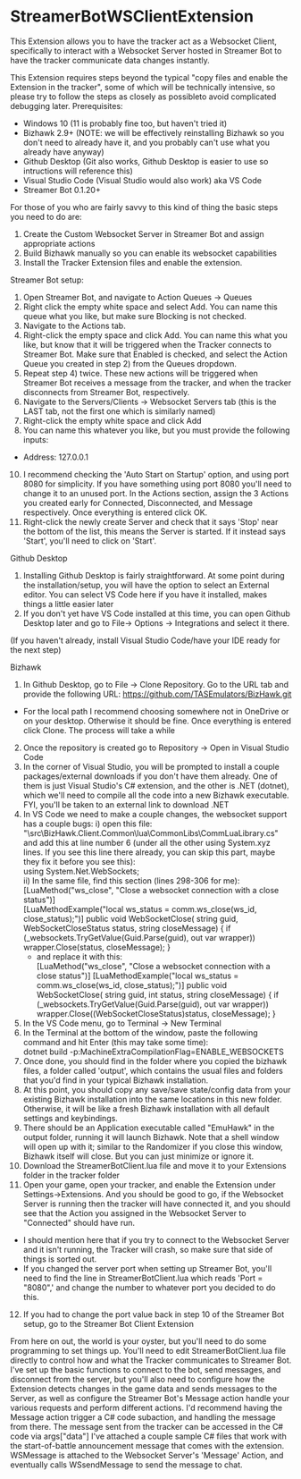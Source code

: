 # StreamerBotWSClientExtension
This Extension allows you to have the tracker act as a Websocket Client, specifically to interact with a Websocket Server hosted in Streamer Bot to have the tracker communicate data changes instantly.

This Extension requires steps beyond the typical "copy files and enable the Extension in the tracker", some of which will be technically intensive, so please try to follow the steps as closely as possibleto avoid complicated debugging later.
Prerequisites:
- Windows 10 (11 is probably fine too, but haven't tried it)
- Bizhawk 2.9+ (NOTE: we will be effectively reinstalling Bizhawk so you don't need to already have it, and you probably can't use what you already have anyway)
- Github Desktop (Git also works, Github Desktop is easier to use so intructions will reference this)
- Visual Studio Code (Visual Studio would also work) aka VS Code
- Streamer Bot 0.1.20+

For those of you who are fairly savvy to this kind of thing the basic steps you need to do are:
1) Create the Custom Websocket Server in Streamer Bot and assign appropriate actions
2) Build Bizhawk manually so you can enable its websocket capabilities
3) Install the Tracker Extension files and enable the extension.

Streamer Bot setup:
1) Open Streamer Bot, and navigate to Action Queues -> Queues
2) Right click the empty white space and select Add. You can name this queue what you like, but make sure Blocking is not checked.
3) Navigate to the Actions tab.
4) Right-click the empty space and click Add. You can name this what you like, but know that it will be triggered when the Tracker connects to Streamer Bot. Make sure that Enabled is checked, and select the Action Queue you created in step 2) from the Queues dropdown.
5) Repeat step 4) twice. These new actions will be triggered when Streamer Bot receives a message from the tracker, and when the tracker disconnects from Streamer Bot, respectively.
6) Navigate to the Servers/Clients -> Websocket Servers tab (this is the LAST tab, not the first one which is similarly named)
8) Right-click the empty white space and click Add
9) You can name this whatever you like, but you must provide the following inputs:
  - Address: 127.0.0.1
10) I recommend checking the 'Auto Start on Startup' option, and using port 8080 for simplicity. If you have something using port 8080 you'll need to change it to an unused port. In the Actions section, assign the 3 Actions you created early for Connected, Disconnected, and Message respectively. Once everything is entered click OK.
12) Right-click the newly create Server and check that it says 'Stop' near the bottom of the list, this means the Server is started. If it instead says 'Start', you'll need to click on 'Start'.

Github Desktop
1) Installing Github Desktop is fairly straightforward. At some point during the installation/setup, you will have the option to select an External editor. You can select VS Code here if you have it installed, makes things a little easier later
2) If you don't yet have VS Code installed at this time, you can open Github Desktop later and go to File-> Options -> Integrations and select it there.

(If you haven't already, install Visual Studio Code/have your IDE ready for the next step)

Bizhawk
1) In Github Desktop, go to File -> Clone Repository. Go to the URL tab and provide the following URL: https://github.com/TASEmulators/BizHawk.git
  - For the local path I recommend choosing somewhere not in OneDrive or on your desktop. Otherwise it should be fine. Once everything is entered click Clone. The process will take a while
2) Once the repository is created go to Repository -> Open in Visual Studio Code
3) In the corner of Visual Studio, you will be prompted to install a couple packages/external downloads if you don't have them already. One of them is just Visual Studio's C# extension, and the other is .NET (dotnet), which we'll need to compile all the code into a new Bizhawk executable. FYI, you'll be taken to an external link to download .NET 
3) In VS Code we need to make a couple changes, the websocket support has a couple bugs:
  i) open this file: "\src\BizHawk.Client.Common\lua\CommonLibs\CommLuaLibrary.cs" and add this at line number 6 (under all the other using System.xyz lines. If you see this line there already, you can skip this part, maybe they fix it before you see this):  
  using System.Net.WebSockets;  
  ii) In the same file, find this section (lines 298-306 for me):  
    [LuaMethod("ws_close", "Close a websocket connection with a close status")]  
		[LuaMethodExample("local ws_status = comm.ws_close(ws_id, close_status);")]
		public void WebSocketClose(
			string guid,
			WebSocketCloseStatus status,
			string closeMessage)
		{
			if (\_websockets.TryGetValue(Guid.Parse(guid), out var wrapper)) wrapper.Close(status, closeMessage);
		}  
     - and replace it with this:  
    [LuaMethod("ws_close", "Close a websocket connection with a close status")]
    [LuaMethodExample("local ws_status = comm.ws_close(ws_id, close_status);")]
		public void WebSocketClose(
			string guid,
			int status,
			string closeMessage)
		{
			if (\_websockets.TryGetValue(Guid.Parse(guid), out var wrapper)) wrapper.Close((WebSocketCloseStatus)status, closeMessage);
		}    
4) In the VS Code menu, go to Terminal -> New Terminal
5) In the Terminal at the bottom of the window, paste the following command and hit Enter (this may take some time):  
dotnet build -p:MachineExtraCompilationFlag=ENABLE_WEBSOCKETS
6) Once done, you should find in the folder where you copied the bizhawk files, a folder called 'output', which contains the usual files and folders that you'd find in your typical Bizhawk installation.
7) At this point, you should copy any save/save state/config data from your existing Bizhawk installation into the same locations in this new folder. Otherwise, it will be like a fresh Bizhawk installation with all default settings and keybindings.
8) There should be an Application executable called "EmuHawk" in the output folder, running it will launch Bizhawk. Note that a shell window will open up with it; similar to the Randomizer if you close this window, Bizhawk itself will close. But you can just minimize or ignore it.
9) Download the StreamerBotClient.lua file and move it to your Extensions folder in the tracker folder
10) Open your game, open your tracker, and enable the Extension under Settings->Extensions. And you should be good to go, if the Websocket Server is running then the tracker will have connected it, and you should see that the Action you assigned in the Websocket Server to "Connected" should have run.
  - I should mention here that if you try to connect to the Websocket Server and it isn't running, the Tracker will crash, so make sure that side of things is sorted out.
  - If you changed the server port when setting up Streamer Bot, you'll need to find the line in StreamerBotClient.lua which reads 'Port = "8080",' and change the number to whatever port you decided to do this.
12) If you had to change the port value back in step 10 of the Streamer Bot setup, go to the Streamer Bot Client Extension

From here on out, the world is your oyster, but you'll need to do some programming to set things up. You'll need to edit StreamerBotClient.lua file directly to control how and what the Tracker communicates to Streamer Bot. I've set up the basic functions to connect to the bot, send messages, and disconnect from the server, but you'll also need to configure how the Extension detects changes in the game data and sends messages to the Server, as well as configure the Streamer Bot's Message action handle your various requests and perform different actions. I'd recommend having the Message action trigger a C# code subaction, and handling the message from there. The message sent from the tracker can be accessed in the C# code via args["data"]
I've attached a couple sample C# files that work with the start-of-battle announcement message that comes with the extension. WSMessage is attached to the Websocket Server's 'Message' Action, and eventually calls WSsendMessage to send the message to chat.
